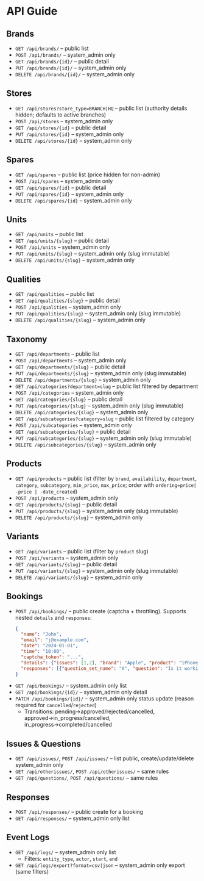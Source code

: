 # API Guide

## Brands
- `GET /api/brands/` – public list
- `POST /api/brands/` – system_admin only
- `GET /api/brands/{id}/` – public detail
- `PUT /api/brands/{id}/` – system_admin only
- `DELETE /api/brands/{id}/` – system_admin only

## Stores
- `GET /api/stores?store_type=BRANCH|HQ` – public list (authority details hidden; defaults to active branches)
- `POST /api/stores` – system_admin only
- `GET /api/stores/{id}` – public detail
- `PUT /api/stores/{id}` – system_admin only
- `DELETE /api/stores/{id}` – system_admin only

## Spares
- `GET /api/spares` – public list (price hidden for non-admin)
- `POST /api/spares` – system_admin only
- `GET /api/spares/{id}` – public detail
- `PUT /api/spares/{id}` – system_admin only
- `DELETE /api/spares/{id}` – system_admin only

## Units
- `GET /api/units` – public list
- `GET /api/units/{slug}` – public detail
- `POST /api/units` – system_admin only
- `PUT /api/units/{slug}` – system_admin only (slug immutable)
- `DELETE /api/units/{slug}` – system_admin only

## Qualities
- `GET /api/qualities` – public list
- `GET /api/qualities/{slug}` – public detail
- `POST /api/qualities` – system_admin only
- `PUT /api/qualities/{slug}` – system_admin only (slug immutable)
- `DELETE /api/qualities/{slug}` – system_admin only

## Taxonomy
- `GET /api/departments` – public list
- `POST /api/departments` – system_admin only
- `GET /api/departments/{slug}` – public detail
- `PUT /api/departments/{slug}` – system_admin only (slug immutable)
- `DELETE /api/departments/{slug}` – system_admin only
- `GET /api/categories?department=slug` – public list filtered by department
- `POST /api/categories` – system_admin only
- `GET /api/categories/{slug}` – public detail
- `PUT /api/categories/{slug}` – system_admin only (slug immutable)
- `DELETE /api/categories/{slug}` – system_admin only
- `GET /api/subcategories?category=slug` – public list filtered by category
- `POST /api/subcategories` – system_admin only
- `GET /api/subcategories/{slug}` – public detail
- `PUT /api/subcategories/{slug}` – system_admin only (slug immutable)
- `DELETE /api/subcategories/{slug}` – system_admin only

## Products
- `GET /api/products` – public list (filter by `brand`, `availability`, `department`, `category`, `subcategory`, `min_price`, `max_price`; order with `ordering=price| -price | -date_created`)
- `POST /api/products` – system_admin only
- `GET /api/products/{slug}` – public detail
- `PUT /api/products/{slug}` – system_admin only (slug immutable)
- `DELETE /api/products/{slug}` – system_admin only

## Variants
- `GET /api/variants` – public list (filter by `product` slug)
- `POST /api/variants` – system_admin only
- `GET /api/variants/{slug}` – public detail
- `PUT /api/variants/{slug}` – system_admin only (slug immutable)
- `DELETE /api/variants/{slug}` – system_admin only


## Bookings
- `POST /api/bookings/` – public create (captcha + throttling). Supports nested `details` and `responses`:
  ```json
  {
    "name": "John",
    "email": "j@example.com",
    "date": "2024-01-01",
    "time": "10:00",
    "captcha_token": "...",
    "details": {"issues": [1,2], "brand": "Apple", "product": "iPhone"},
    "responses": [{"question_set_name": "A", "question": "Is it working?", "response": "Yes"}]
  }
  ```
- `GET /api/bookings/` – system_admin only list
- `GET /api/bookings/{id}/` – system_admin only detail
- `PATCH /api/bookings/{id}/` – system_admin only status update (reason required for `cancelled`/`rejected`)
  - Transitions: pending→approved/rejected/cancelled, approved→in_progress/cancelled, in_progress→completed/cancelled

## Issues & Questions
- `GET /api/issues/`, `POST /api/issues/` – list public, create/update/delete system_admin only
- `GET /api/otherissues/`, `POST /api/otherissues/` – same rules
- `GET /api/questions/`, `POST /api/questions/` – same rules

## Responses
- `POST /api/responses/` – public create for a booking
- `GET /api/responses/` – system_admin only list

## Event Logs
- `GET /api/logs/` – system_admin only list
  - Filters: `entity_type`, `actor`, `start`, `end`
- `GET /api/logs/export?format=csv|json` – system_admin only export (same filters)
